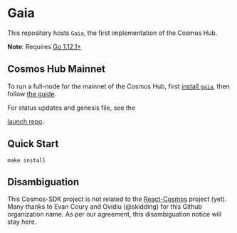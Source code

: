 # Gaia

This repository hosts `Gaia`, the first implementation of the Cosmos Hub.

**Note**: Requires [Go 1.12.1+](https://golang.org/dl/)

## Cosmos Hub Mainnet

To run a full-node for the mainnet of the Cosmos Hub, first [install `gaia`](./docs/gaia/installation.md), then follow [the guide](./docs/gaia/join-mainnet.md).

For status updates and genesis file, see the

[launch repo](https://github.com/cosmos/launch).


## Quick Start


```
make install
```

## Disambiguation


This Cosmos-SDK project is not related to the [React-Cosmos](https://github.com/react-cosmos/react-cosmos) project (yet). Many thanks to Evan Coury and Ovidiu (@skidding) for this Github organization name. As per our agreement, this disambiguation notice will stay here.


